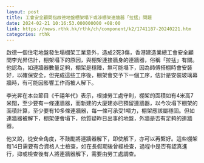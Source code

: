 ```yaml
---
layout: post
title: 工會安全顧問指啟德地盤棚架塌下或涉棚架連牆器「拉掹」問題
date: 2024-02-21 10:16:53.000000000 +08:00
link: https://news.rthk.hk/rthk/ch/component/k2/1741187-20240221.htm
categories: rthk
---
```


啟德一個住宅地盤發生塌棚架工業意外，造成2死3傷，香港建造業總工會安全顧問李光昇估計，棚架塌下的原因，與棚架連接牆身的連牆器，俗稱「拉掹」有關。他認為，如連牆器數量足夠，棚架是穩陣，無可能塌下，因為師傅搭棚時會安裝好，以確保安全，但完成這些工序後，棚架會交予下一個工序，估計是安裝玻璃幕牆時，有可能因影響工作而被人解下。

李光昇在本台節目《千禧年代》表示，根據勞工處守則，棚架的面積如有4米高7米闊，至少要有一條連牆器，而新建的大廈建亦已預留連牆器，以今次塌下棚架的面積計算，至少要有10多條連牆器，每一條可承受1噸力，棚架應該屬穩固。但如連牆器被解下，棚架便會塌下，他質疑昨日出事的地盤，外牆是否有足夠的連牆器。

他又說，從安全角度，不鼓勵將連牆器解下，即使解下，亦可以再繫好。這些棚架每14日需要有合資格人士檢查，如在長假期後曾經檢查，過程中是否有認真進行，抑或檢查後有人將連牆器解下，需要由勞工處調查。

